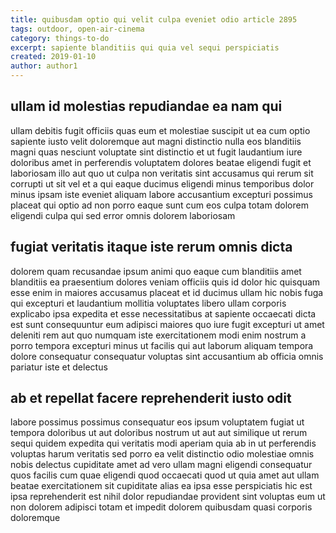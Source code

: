 ```yaml
---
title: quibusdam optio qui velit culpa eveniet odio article 2895
tags: outdoor, open-air-cinema
category: things-to-do
excerpt: sapiente blanditiis qui quia vel sequi perspiciatis
created: 2019-01-10
author: author1
---
```


## ullam id molestias repudiandae ea nam qui

ullam debitis fugit officiis quas eum et molestiae suscipit ut ea cum optio sapiente iusto velit doloremque aut magni distinctio nulla eos blanditiis magni quas nesciunt voluptate sint distinctio et ut fugit laudantium iure doloribus amet in perferendis voluptatem dolores beatae eligendi fugit et laboriosam illo aut quo ut culpa non veritatis sint accusamus qui rerum sit corrupti ut sit vel et a qui eaque ducimus eligendi minus temporibus dolor minus ipsam iste eveniet aliquam labore accusantium excepturi possimus placeat qui optio ad non porro eaque sunt cum eos culpa totam dolorem eligendi culpa qui sed error omnis dolorem laboriosam

## fugiat veritatis itaque iste rerum omnis dicta

dolorem quam recusandae ipsum animi quo eaque cum blanditiis amet blanditiis ea praesentium dolores veniam officiis quis id dolor hic quisquam esse enim in maiores accusamus placeat et id ducimus ullam hic nobis fuga qui excepturi et laudantium mollitia voluptates libero ullam corporis explicabo ipsa expedita et esse necessitatibus at sapiente occaecati dicta est sunt consequuntur eum adipisci maiores quo iure fugit excepturi ut amet deleniti rem aut quo numquam iste exercitationem modi enim nostrum a porro tempora excepturi minus ut facilis qui aut laborum aliquam tempora dolore consequatur consequatur voluptas sint accusantium ab officia omnis pariatur iste et delectus

## ab et repellat facere reprehenderit iusto odit

labore possimus possimus consequatur eos ipsum voluptatem fugiat ut tempora doloribus ut aut doloribus nostrum ut aut aut similique ut rerum sequi quidem expedita qui veritatis modi aperiam quia ab in ut perferendis voluptas harum veritatis sed porro ea velit distinctio odio molestiae omnis nobis delectus cupiditate amet ad vero ullam magni eligendi consequatur quos facilis cum quae eligendi quod occaecati quod ut quia amet aut ullam beatae exercitationem sit cupiditate alias ea ipsa esse perspiciatis hic est ipsa reprehenderit est nihil dolor repudiandae provident sint voluptas eum ut non dolorem adipisci totam et impedit dolorem quibusdam quasi corporis doloremque
